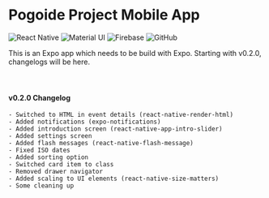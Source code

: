 # Pogoide Project Mobile App
![React Native](https://img.shields.io/badge/react_native%20-%2320232a.svg?&style=for-the-badge&logo=react&logoColor=%2361DAFB)
![Material UI](https://img.shields.io/badge/material%20ui%20-%230081CB.svg?&style=for-the-badge&logo=material-ui&logoColor=white)
![Firebase](https://img.shields.io/badge/firebase%20-%23039BE5.svg?&style=for-the-badge&logo=firebase)
![GitHub](https://img.shields.io/badge/github%20-%23121011.svg?&style=for-the-badge&logo=github&logoColor=white)

This is an Expo app which needs to be build with Expo. Starting with v0.2.0, changelogs will be here.
<br><br><br>


#### v0.2.0 Changelog
```
- Switched to HTML in event details (react-native-render-html)
- Added notifications (expo-notifications)
- Added introduction screen (react-native-app-intro-slider)
- Added settings screen
- Added flash messages (react-native-flash-message)
- Fixed ISO dates
- Added sorting option
- Switched card item to class
- Removed drawer navigator
- Added scaling to UI elements (react-native-size-matters)
- Some cleaning up
```